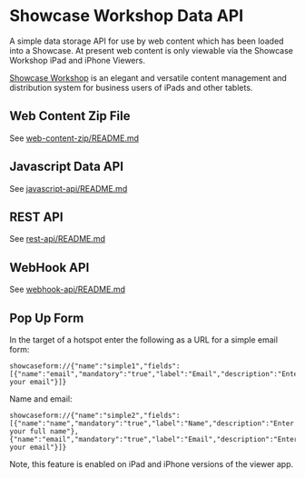 Showcase Workshop Data API
==========================

A simple data storage API for use by web content which has been loaded into a Showcase. At present web content
is only viewable via the Showcase Workshop iPad and iPhone Viewers.

[Showcase Workshop](http://www.showcaseworkshop.com) is an elegant and versatile content management and 
distribution system for business users of iPads and other tablets.

## Web Content Zip File

See [web-content-zip/README.md](web-content-zip/README.md)

## Javascript Data API

See [javascript-api/README.md](javascript-api/README.md)

## REST API

See [rest-api/README.md](rest-api/README.md)

## WebHook API

See [webhook-api/README.md](webhook-api/README.md)

## Pop Up Form

In the target of a hotspot enter the following as a URL for a simple email form:

    showcaseform://{"name":"simple1","fields":[{"name":"email","mandatory":"true","label":"Email","description":"Enter your email"}]}

Name and email:

    showcaseform://{"name":"simple2","fields":[{"name":"name","mandatory":"true","label":"Name","description":"Enter your full name"},{"name":"email","mandatory":"true","label":"Email","description":"Enter your email"}]}


Note, this feature is enabled on iPad and iPhone versions of the viewer app.